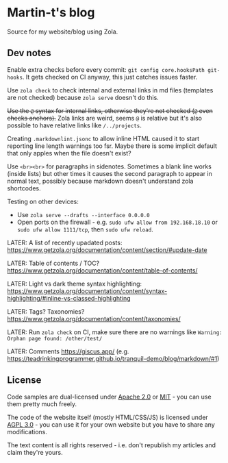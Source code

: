 # Martin-t's blog

Source for my website/blog using Zola.

## Dev notes

Enable extra checks before every commit: `git config core.hooksPath git-hooks`. It gets checked on CI anyway, this just catches issues faster.

Use `zola check` to check internal and external links in md files (templates are not checked) because `zola serve` doesn't do this.

~~Use the `@` syntax for internal links, otherwise they're not checked (`@` even checks anchors).~~ Zola links are weird, seems `@` is relative but it's also possible to have relative links like `/../projects`.

Creating `.markdownlint.jsonc` to allow inline HTML caused it to start reporting line length warnings too fsr. Maybe there is some implicit default that only apples when the file doesn't exist?

Use `<br><br>` for paragraphs in sidenotes.
Sometimes a blank line works (inside lists) but other times it causes the second paragraph to appear in normal text,
possibly because markdown doesn't understand zola shortcodes.

Testing on other devices:

- Use `zola serve --drafts --interface 0.0.0.0`
- Open ports on the firewall - e.g. `sudo ufw allow from 192.168.18.10` or `sudo ufw allow 1111/tcp`, then `sudo ufw reload`.

LATER: A list of recently upadated posts: <https://www.getzola.org/documentation/content/section/#update-date>

LATER: Table of contents / TOC? <https://www.getzola.org/documentation/content/table-of-contents/>

LATER: Light vs dark theme syntax highlighting: <https://www.getzola.org/documentation/content/syntax-highlighting/#inline-vs-classed-highlighting>

LATER: Tags? Taxonomies? <https://www.getzola.org/documentation/content/taxonomies/>

LATER: Run `zola check` on CI, make sure there are no warnings like `Warning: Orphan page found: /other/test/`

LATER: Comments <https://giscus.app/> (e.g. <https://teadrinkingprogrammer.github.io/tranquil-demo/blog/markdown/#1>)

## License

Code samples are dual-licensed under [Apache 2.0](LICENSE-APACHE-2.0.txt) or [MIT](LICENSE-MIT.txt) - you can use them pretty much freely.

The code of the website itself (mostly HTML/CSS/JS) is licensed under [AGPL 3.0](LICENSE-AGPL-3.0.txt) - you can use it for your own website but you have to share any modifications.

The text content is all rights reserved - i.e. don't republish my articles and claim they're yours.
